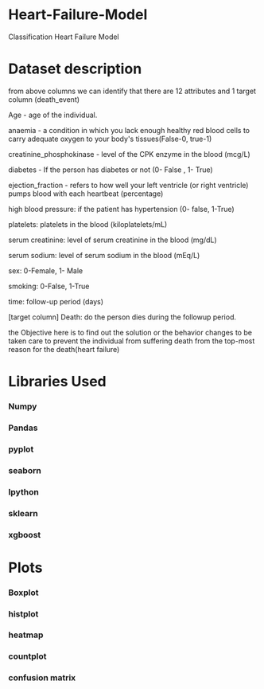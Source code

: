 # Heart-Failure-Model
Classification Heart Failure Model
# Dataset description
from above columns we can identify that there are 12 attributes and 1 target column (death_event)

Age - age of the individual.

anaemia - a condition in which you lack enough healthy red blood cells to carry adequate oxygen to your body's tissues(False-0, true-1)

creatinine_phosphokinase - level of the CPK enzyme in the blood (mcg/L)

diabetes - If the person has diabetes or not (0- False , 1- True)

ejection_fraction - refers to how well your left ventricle (or right ventricle) pumps blood with each heartbeat (percentage)

high blood pressure: if the patient has hypertension (0- false, 1-True)

platelets: platelets in the blood (kiloplatelets/mL)

serum creatinine: level of serum creatinine in the blood (mg/dL)

serum sodium: level of serum sodium in the blood (mEq/L)

sex: 0-Female, 1- Male

smoking: 0-False, 1-True

time: follow-up period (days)

[target column] Death: do the person dies during the followup period.

the Objective here is to find out the solution or the behavior changes to be taken care to prevent the individual from suffering death from the top-most reason for the death(heart failure)
# Libraries Used
### Numpy
### Pandas
### pyplot
### seaborn
### Ipython
### sklearn
### xgboost
# Plots
### Boxplot
### histplot
### heatmap
### countplot
### confusion matrix
